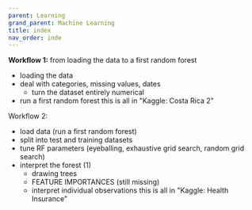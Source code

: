 ```yaml
---
parent: Learning 
grand_parent: Machine Learning 
title: index 
nav_order: inde 
---
```




**Workflow 1:** from loading the data to a first random forest
- loading the data
- deal with categories, missing values, dates
	- turn the dataset entirely numerical
- run a first random forest
this is all in "Kaggle: Costa Rica 2"

Workflow 2:
- load data (run a first random forest)
- split into test and training datasets
- tune RF parameters (eyeballing, exhaustive grid search, random grid search)
- interpret the forest (1)
	- drawing trees
	- FEATURE IMPORTANCES (still missing)
	- interpret individual observations
this is all in "Kaggle: Health Insurance"